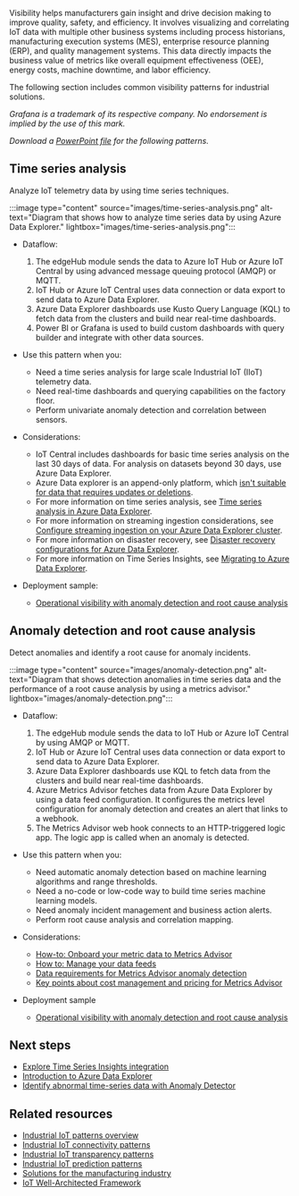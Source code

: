 Visibility helps manufacturers gain insight and drive decision making to improve quality, safety, and efficiency. It involves visualizing and correlating IoT data with multiple other business systems including process historians, manufacturing execution systems (MES), enterprise resource planning (ERP), and quality management systems. This data directly impacts the business value of metrics like overall equipment effectiveness (OEE), energy costs, machine downtime, and labor efficiency.

The following section includes common visibility patterns for industrial solutions.

*Grafana is a trademark of its respective company. No endorsement is implied by the use of this mark.*

*Download a [PowerPoint file](https://arch-center.azureedge.net/iiot-patterns-visibility.pptx) for the following patterns.*

## Time series analysis

Analyze IoT telemetry data by using time series techniques.

:::image type="content" source="images/time-series-analysis.png" alt-text="Diagram that shows how to analyze time series data by using Azure Data Explorer." lightbox="images/time-series-analysis.png":::

- Dataflow:
    1. The edgeHub module sends the data to Azure IoT Hub or Azure IoT Central by using advanced message queuing protocol (AMQP) or MQTT.
    2. IoT Hub or Azure IoT Central uses data connection or data export to send data to Azure Data Explorer.
    3. Azure Data Explorer dashboards use Kusto Query Language (KQL) to fetch data from the clusters and build near real-time dashboards.
    4. Power BI or Grafana is used to build custom dashboards with query builder and integrate with other data sources.

- Use this pattern when you:
  - Need a time series analysis for large scale Industrial IoT (IIoT) telemetry data.
  - Need real-time dashboards and querying capabilities on the factory floor.
  - Perform univariate anomaly detection and correlation between sensors.

- Considerations:
  - IoT Central includes dashboards for basic time series analysis on the last 30 days of data. For analysis on datasets beyond 30 days, use Azure Data Explorer.
  - Azure Data explorer is an append-only platform, which [isn't suitable for data that requires updates or deletions](/azure/data-explorer/data-explorer-overview).
  - For more information on time series analysis, see [Time series analysis in Azure Data Explorer](/azure/data-explorer/time-series-analysis).
  - For more information on streaming ingestion considerations, see [Configure streaming ingestion on your Azure Data Explorer cluster](/azure/data-explorer/ingest-data-streaming?tabs=azure-portal%2Ccsharp).
  - For more information on disaster recovery, see [Disaster recovery configurations for Azure Data Explorer](/azure/data-explorer/business-continuity-overview#disaster-recovery-configurations).
  - For more information on Time Series Insights, see [Migrating to Azure Data Explorer](/azure/time-series-insights/migration-to-adx).

- Deployment sample:
  - [Operational visibility with anomaly detection and root cause analysis](https://github.com/Azure-Samples/industrial-iot-patterns/tree/main/2_OperationalVisibility)

## Anomaly detection and root cause analysis

Detect anomalies and identify a root cause for anomaly incidents.

:::image type="content" source="images/anomaly-detection.png" alt-text="Diagram that shows detection anomalies in time series data and the performance of a root cause analysis by using a metrics advisor." lightbox="images/anomaly-detection.png":::

- Dataflow:
    1. The edgeHub module sends the data to IoT Hub or Azure IoT Central by using AMQP or MQTT.
    2. IoT Hub or Azure IoT Central uses data connection or data export to send data to Azure Data Explorer.
    3. Azure Data Explorer dashboards use KQL to fetch data from the clusters and build near real-time dashboards.
    4. Azure Metrics Advisor fetches data from Azure Data Explorer by using a data feed configuration. It configures the metrics level configuration for anomaly detection and creates an alert that links to a webhook.
    5. The Metrics Advisor web hook connects to an HTTP-triggered logic app. The logic app is called when an anomaly is detected.

- Use this pattern when you:
  - Need automatic anomaly detection based on machine learning algorithms and range thresholds.
  - Need a no-code or low-code way to build time series machine learning models.
  - Need anomaly incident management and business action alerts.
  - Perform root cause analysis and correlation mapping.

- Considerations:
  - [How-to: Onboard your metric data to Metrics Advisor](/azure/applied-ai-services/metrics-advisor/how-tos/onboard-your-data)
  - [How to: Manage your data feeds](/azure/applied-ai-services/metrics-advisor/how-tos/manage-data-feeds)
  - [Data requirements for Metrics Advisor anomaly detection](/azure/applied-ai-services/metrics-advisor/faq#how-much-data-is-needed-for-metrics-advisor-to-start-anomaly-detection-)
  - [Key points about cost management and pricing for Metrics Advisor](/azure/applied-ai-services/metrics-advisor/cost-management#key-points-about-cost-management-and-pricing)

- Deployment sample
  - [Operational visibility with anomaly detection and root cause analysis](https://github.com/Azure-Samples/industrial-iot-patterns/tree/main/2_OperationalVisibility)

## Next steps

- [Explore Time Series Insights integration](/learn/modules/explore-time-series-insights-integration)
- [Introduction to Azure Data Explorer](/learn/modules/intro-to-azure-data-explorer)
- [Identify abnormal time-series data with Anomaly Detector](/learn/modules/identify-abnormal-time-series-data-anomaly-detector)

## Related resources

- [Industrial IoT patterns overview](./iiot-patterns-overview.yml)
- [Industrial IoT connectivity patterns](./iiot-connectivity-patterns.yml)
- [Industrial IoT transparency patterns](./iiot-transparency-patterns.yml)
- [Industrial IoT prediction patterns](./iiot-prediction-patterns.yml)
- [Solutions for the manufacturing industry](../../industries/manufacturing.md)
- [IoT Well-Architected Framework](/azure/architecture/framework/iot/iot-overview)
